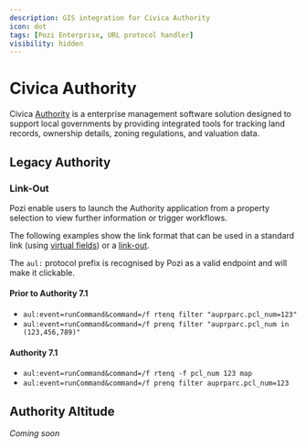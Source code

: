 ```yaml
---
description: GIS integration for Civica Authority
icon: dot
tags: [Pozi Enterprise, URL protocol handler]
visibility: hidden
---
```


# Civica Authority

Civica [Authority](https://www.civica.com/en-au/product-pages/enterprise-management-software/) is a enterprise management software solution designed to support local governments by providing integrated tools for tracking land records, ownership details, zoning regulations, and valuation data.

## Legacy Authority

### Link-Out

Pozi enable users to launch the Authority application from a property selection to view further information or trigger workflows.

The following examples show the link format that can be used in a standard link (using [virtual fields](/admin-guide/qgis/configuring-layers.md#virtual-fields)) or a [link-out](/admin-guide/link-outs/).

The `aul:` protocol prefix is recognised by Pozi as a valid endpoint and will make it clickable.

#### Prior to Authority 7.1

- `aul:event=runCommand&command=/f rtenq filter "auprparc.pcl_num=123"`
- `aul:event=runCommand&command=/f prenq filter "auprparc.pcl_num in (123,456,789)"`

#### Authority 7.1

- `aul:event=runCommand&command=/f rtenq -f pcl_num 123 map`
- `aul:event=runCommand&command=/f prenq filter auprparc.pcl_num=123`

## Authority Altitude

*Coming soon*
